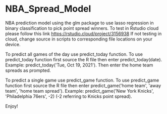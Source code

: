 # NBA_Spread_Model
NBA prediction model using the glm package to use lasso regression in binary classification to pick point spread winners.
To test in Rstudio cloud please follow this link https://rstudio.cloud/project/3156938
If not testing in cloud, change source in scripts to corresponding file locations on your device.

To predict all games of the day use predict_today function.
To use predict_today function first source the R file then enter predict_today(date).
Example: predict_today('Tue, Oct 19, 2021').
Then enter the home team spreads as prompted.

To predict a single game use predict_game function.
To use predict_game function first source the R file then enter predict_game('home team', 'away team', 'home team spread').
Example: predict_game('New York Knicks', 'Philadelphia 76ers', -2) (-2 referring to Knicks point spread).

Enjoy!
